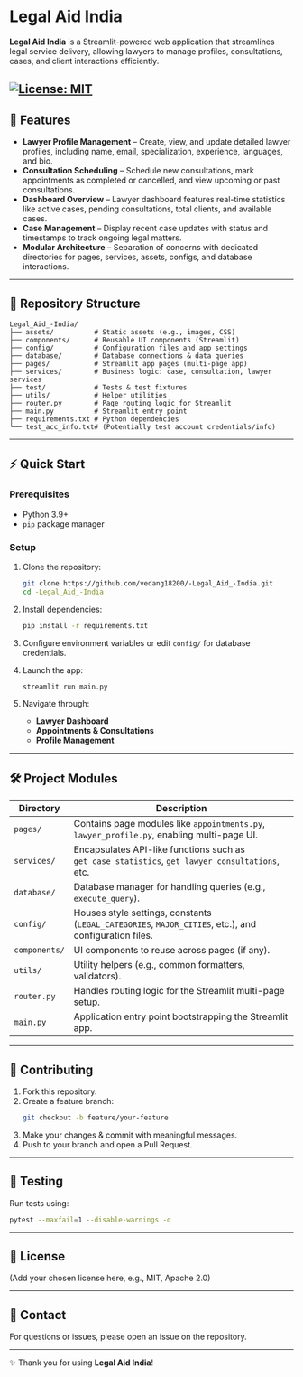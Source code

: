 # Legal Aid India

**Legal Aid India** is a Streamlit-powered web application that streamlines legal service delivery, allowing lawyers to manage profiles, consultations, cases, and client interactions efficiently.

[![License: MIT](https://img.shields.io/badge/License-MIT-yellow.svg)](LICENSE)
---

## 🚀 Features

- **Lawyer Profile Management** – Create, view, and update detailed lawyer profiles, including name, email, specialization, experience, languages, and bio.
- **Consultation Scheduling** – Schedule new consultations, mark appointments as completed or cancelled, and view upcoming or past consultations.
- **Dashboard Overview** – Lawyer dashboard features real-time statistics like active cases, pending consultations, total clients, and available cases.
- **Case Management** – Display recent case updates with status and timestamps to track ongoing legal matters.
- **Modular Architecture** – Separation of concerns with dedicated directories for pages, services, assets, configs, and database interactions.

---

## 📂 Repository Structure

```
Legal_Aid_-India/
├── assets/          # Static assets (e.g., images, CSS)
├── components/      # Reusable UI components (Streamlit)
├── config/          # Configuration files and app settings
├── database/        # Database connections & data queries
├── pages/           # Streamlit app pages (multi-page app)
├── services/        # Business logic: case, consultation, lawyer services
├── test/            # Tests & test fixtures
├── utils/           # Helper utilities
├── router.py        # Page routing logic for Streamlit
├── main.py          # Streamlit entry point
├── requirements.txt # Python dependencies
└── test_acc_info.txt# (Potentially test account credentials/info)
```

---

## ⚡ Quick Start

### Prerequisites

- Python 3.9+
- `pip` package manager

### Setup

1. Clone the repository:
   ```bash
   git clone https://github.com/vedang18200/-Legal_Aid_-India.git
   cd -Legal_Aid_-India
   ```

2. Install dependencies:
   ```bash
   pip install -r requirements.txt
   ```

3. Configure environment variables or edit `config/` for database credentials.

4. Launch the app:
   ```bash
   streamlit run main.py
   ```

5. Navigate through:
   - **Lawyer Dashboard**
   - **Appointments & Consultations**
   - **Profile Management**

---

## 🛠 Project Modules

| Directory       | Description |
|----------------|-------------|
| `pages/`       | Contains page modules like `appointments.py`, `lawyer_profile.py`, enabling multi-page UI. |
| `services/`    | Encapsulates API-like functions such as `get_case_statistics`, `get_lawyer_consultations`, etc. |
| `database/`    | Database manager for handling queries (e.g., `execute_query`). |
| `config/`      | Houses style settings, constants (`LEGAL_CATEGORIES`, `MAJOR_CITIES`, etc.), and configuration files. |
| `components/`  | UI components to reuse across pages (if any). |
| `utils/`       | Utility helpers (e.g., common formatters, validators). |
| `router.py`    | Handles routing logic for the Streamlit multi-page setup. |
| `main.py`      | Application entry point bootstrapping the Streamlit app. |

---

## 🤝 Contributing

1. Fork this repository.
2. Create a feature branch:
   ```bash
   git checkout -b feature/your-feature
   ```
3. Make your changes & commit with meaningful messages.
4. Push to your branch and open a Pull Request.

---

## 🧪 Testing

Run tests using:
```bash
pytest --maxfail=1 --disable-warnings -q
```

---

## 📜 License

(Add your chosen license here, e.g., MIT, Apache 2.0)

---

## 📩 Contact

For questions or issues, please open an issue on the repository.

---

✨ Thank you for using **Legal Aid India**!
